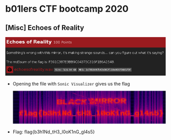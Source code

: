 # b01lers CTF bootcamp 2020

## [Misc] Echoes of Reality

![](./images/echoesChall.png)

- Opening the file with `Sonic Visualizer` gives us the flag

  ![](./images/echoesFlag.png)

- Flag: flag{b3h1Nd_tH3_l0oK1nG_gl4s5}